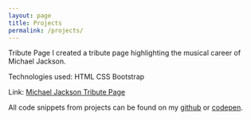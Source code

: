 ```yaml
---
layout: page
title: Projects
permalink: /projects/
---
```


Tribute Page
I created a tribute page highlighting the musical career of Michael Jackson.  

Technologies used:
HTML
CSS
Bootstrap

Link: [Michael Jackson Tribute Page](http://codepen.io/kimsim/pen/QdvNjK)

All code snippets from projects can be found on my [github](https://github.com/kimsimmons/Projects) or [codepen](http://codepen.io/kimsim/#).
